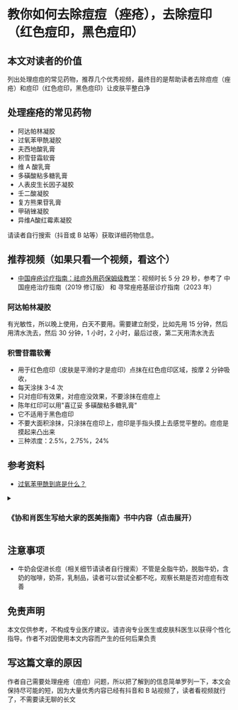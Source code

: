 # 教你如何去除痘痘（痤疮），去除痘印（红色痘印，黑色痘印）

## 本文对读者的价值
列出处理痘痘的常见药物，推荐几个优秀视频，最终目的是帮助读者去除痘痘（痤疮）和痘印（红色痘印，黑色痘印）让皮肤平整白净

## 处理痤疮的常见药物
- 阿达帕林凝胶
- 过氧苯甲酰凝胶
- 夫西地酸乳膏
- 积雪苷霜软膏
- 维 A 酸乳膏
- 多磺酸粘多糖乳膏
- 人表皮生长因子凝胶
- 壬二酸凝胶
- 复方熊果苷乳膏
- 甲硝锉凝胶
- 异维A酸红霉素凝胶

请读者自行搜索（抖音或 B 站等）获取详细药物信息。

## 推荐视频（如果只看一个视频，看这个）
- [中国痤疮诊疗指南：祛痘外用药保姆级教学](https://www.bilibili.com/video/BV1Ei4y1r7rX/)：视频时长 5 分 29 秒，参考了 中国痤疮治疗指南（2019 修订版） 和 寻常痤疮基层诊疗指南（2023 年）


### 阿达帕林凝胶
有光敏性，所以晚上使用，白天不要用。需要建立耐受，比如先用 15 分钟，然后用清水洗去，然后 30 分钟，1 小时，2 小时，最后过夜，第二天用清水洗去

### 积雪苷霜软膏
- 用于红色痘印（皮肤是平滑的才是痘印）点抹在红色痘印区域，按摩 2 分钟吸收，
- 每天涂抹 3-4 次
- 只对痘印有效果，对痘痘没效果，不要涂抹在痘痘上
- 陈年红印可以用"喜辽妥 多磺酸粘多糖乳膏"
- 它不适用于黑色痘印
- 不要大面积涂抹，只涂抹在痘印上，痘印是手指头摸上去感觉平整的。痘痘是摸起来凸出来
- 三种浓度：2.5%，2.75%，24%

## 参考资料
- [过氧苯甲酰到底是什么？](http://www.pumcderm.net/list/174/697.html)


<details>
  <summary><h3>《协和肖医生写给大家的医美指南》书中内容（点击展开）</h3></summary>
刷酸，以前叫果酸换肤。
利用中高浓度的酸性凝胶腐蚀掉表面的角质层。
不限于果酸，水杨酸，壬二酸，维 A 酸等等。

果酸：医用浓度是 20%～70%，家用护肤品的浓度是  5% 左右。
果酸就是单纯的化学剥脱，没有什么副作用。

水杨酸：医用浓度  10%～20%，家用浓度是  0.5%～2%。
剥脱效果稍微弱一点，不如果酸，
好处是有一定抗炎效果，如果长红色痘痘，水杨酸的效果比果酸好。

壬二酸：医用浓度 10%～30%，家用护肤品中比较少见。
主要用于脸上角质层比较厚的地方。
缺点是用完之后，皮肤灼烧刺痒的感觉比较明显。

根据皮肤的状况和位置的不同，所用酸的浓度也不同，
面部一般  20%～30% 的浓度，眼睑不适合刷酸，皮肤很薄。
如果后背皮肤特别厚的痘痘和闭口，浓度  70%。

多久做一次医美刷酸？间隔一个月。
如果以后规律进行，两周一次比较合理，最频繁也不要一周一次。
不建议同时用医美刷酸和家用含酸护肤品。
大于等于 2 次刷酸如果皮肤变得更糟糕或者敏感，及时停止，并且去皮肤科门诊就诊。

### 无论医美刷酸还是日常酸性护肤品
原理完全相同，区别是酸的类别和浓度。
一定要在有资质的医疗机构，用医用级别的果酸，水杨酸或者壬二酸。
无论任何浓度的维 A 酸，都必须经过皮肤科医生开处方。
</details>

## 注意事项
- 牛奶会促进长痘（相关细节请读者自行搜索）不管是全脂牛奶，脱脂牛奶，含奶的咖啡，奶茶，乳制品，读者可以尝试全都不吃，观察长期是否对痘痘有改善

<!--
## 皮肤相关内容视频创作者
- [皮科医生魏小博](https://space.bilibili.com/456404164/upload/video)
-->

## 免责声明
本文仅供参考，不构成专业医疗建议。请咨询专业医生或皮肤科医生以获得个性化指导。作者不对因使用本文内容而产生的任何后果负责

## 写这篇文章的原因
作者自己需要处理痤疮（痘痘）问题，所以把了解到的信息简单罗列一下，本文会保持尽可能的短，因为大量优秀内容已经有抖音和 B 站视频了，读者看视频就行了，不需要读无聊的长文
